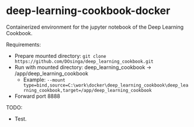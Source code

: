 # deep-learning-cookbook-docker

Containerized environment for the jupyter notebook of the Deep Learning Cookbook.

Requirements:
- Prepare mounted directory: `git clone https://github.com/DOsinga/deep_learning_cookbook.git`
- Run with mounted directory: deep_learning_cookbook -> /app/deep_learning_cookbook
  - Example: `--mount type=bind,source=C:\work\docker\deep_learning_cookbook\deep_learning_cookbook,target=/app/deep_learning_cookbook`
- Forward port 8888

TODO:
- Test.
